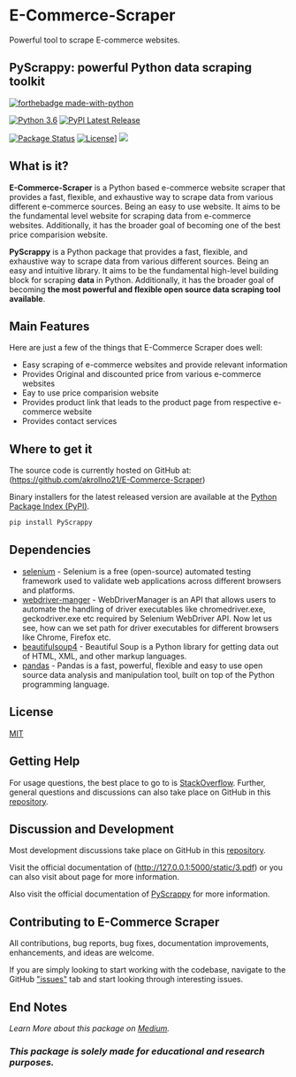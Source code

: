 # E-Commerce-Scraper
Powerful tool to scrape E-commerce websites.

## PyScrappy: powerful Python data scraping toolkit

[![forthebadge made-with-python](http://ForTheBadge.com/images/badges/made-with-python.svg)](https://www.python.org/)

[![Python 3.6](https://img.shields.io/badge/python-3.6-blue.svg)](https://www.python.org/downloads/release/python-360/)
[![PyPI Latest Release](https://img.shields.io/pypi/v/PyScrappy.svg)](https://pypi.org/project/PyScrappy/)

[![Package Status](https://img.shields.io/pypi/status/PyScrappy.svg)](https://pypi.org/project/PyScrappy/)
[![License](https://img.shields.io/pypi/l/PyScrappy.svg)](https://github.com/akrollno21/E-Commerce-Scraper/blob/main/LICENSE)]
![](https://img.shields.io/pypi/dm/PyScrappy)

## What is it?

**E-Commerce-Scraper** is a Python based e-commerce website scraper that provides a fast, flexible, and exhaustive way to scrape data from various different 
e-commerce sources. Being an easy to use website. It aims to be the fundamental level website for scraping data from e-commerce websites. Additionally, it has the broader goal of becoming one of the best price comparision website.

**PyScrappy** is a Python package that provides a fast, flexible, and exhaustive way to scrape data from various different sources. Being an
easy and intuitive library. It aims to be the fundamental high-level building block for scraping **data** in Python. Additionally, it has the broader goal of becoming **the most powerful and flexible open source data scraping tool available**.

## Main Features

Here are just a few of the things that E-Commerce Scraper does well:
- Easy scraping of e-commerce websites and provide relevant information
- Provides Original and discounted price from various e-commerce websites
- Eay to use price comparision website
- Provides product link that leads to the product page from respective e-commerce website
- Provides contact services

## Where to get it

The source code is currently hosted on GitHub at:
(https://github.com/akrollno21/E-Commerce-Scraper)

Binary installers for the latest released version are available at the [Python
Package Index (PyPI)](https://pypi.org/project/PyScrappy/).

```sh
pip install PyScrappy
```

## Dependencies

- [selenium](https://www.selenium.dev/) - Selenium is a free (open-source) automated testing framework used to validate web applications across different browsers and platforms.
- [webdriver-manger](https://github.com/bonigarcia/webdrivermanager) - WebDriverManager is an API that allows users to automate the handling of driver executables like chromedriver.exe, geckodriver.exe etc required by Selenium WebDriver API. Now let us see, how can we set path for driver executables for different browsers like Chrome, Firefox etc.
- [beautifulsoup4](https://www.crummy.com/software/BeautifulSoup/bs4/doc/) - Beautiful Soup is a Python library for getting data out of HTML, XML, and other markup languages.
- [pandas](https://pandas.pydata.org/) - Pandas is a fast, powerful, flexible and easy to use open source data analysis and manipulation tool, built on top of the Python programming language.

## License

[MIT](https://github.com/akrollno21/E-Commerce-Scraper/blob/main/LICENSE)

## Getting Help

For usage questions, the best place to go to is [StackOverflow](https://stackoverflow.com/questions/tagged/pyscrappy).
Further, general questions and discussions can also take place on GitHub in this [repository](https://github.com/akrollno21/E-Commerce-Scraper).

## Discussion and Development

Most development discussions take place on GitHub in this [repository](https://github.com/akrollno21/E-Commerce-Scraper).

Visit the official documentation of (http://127.0.0.1:5000/static/3.pdf) or you can also visit about page for more information.

Also visit the official documentation of [PyScrappy](https://pyscrappy.netlify.app/) for more information.

## Contributing to E-Commerce Scraper

All contributions, bug reports, bug fixes, documentation improvements, enhancements, and ideas are welcome.

If you are simply looking to start working with the  codebase, navigate to the GitHub ["issues"](https://github.com/akrollno21/E-Commerce-Scraper/issues) tab and start looking through interesting issues.

## End Notes

_Learn More about this package on [Medium](https://medium.com/analytics-vidhya/web-scraping-in-python-using-the-all-new-pyscrappy-5c136ed6906b)._

### **_This package is solely made for educational and research purposes._**
